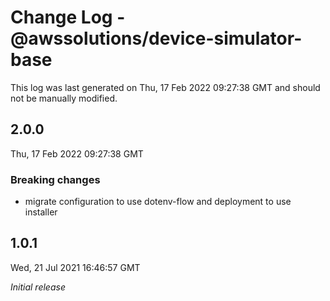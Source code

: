 # Change Log - @awssolutions/device-simulator-base

This log was last generated on Thu, 17 Feb 2022 09:27:38 GMT and should not be manually modified.

## 2.0.0

Thu, 17 Feb 2022 09:27:38 GMT

### Breaking changes

- migrate configuration to use dotenv-flow and deployment to use installer

## 1.0.1

Wed, 21 Jul 2021 16:46:57 GMT

_Initial release_
